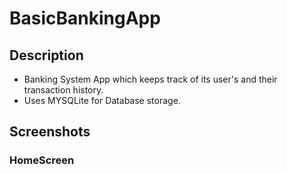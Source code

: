 # BasicBankingApp
## Description
* Banking System App which keeps track of its user's and their transaction history.
* Uses MYSQLite for Database storage.
## Screenshots
### HomeScreen
